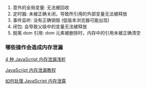 1. 意外的全局变量: 无法被回收
2. 定时器: 未被正确关闭，导致所引用的外部变量无法被释放
3. 事件监听: 没有正确销毁 (低版本浏览器可能出现)
4. 闭包: 会导致父级中的变量无法被释放
5. 脱离 dom 引用: dom 元素被删除时，内存中的引用未被正确清空

### 哪些操作会造成内存泄漏

[4 种 JavaScript 内存泄漏浅析](https://github.com/wengjq/Blog/issues/1)

[JavaScript 内存泄漏教程](http://www.ruanyifeng.com/blog/2017/04/memory-leak.html)

[如何处理 JavaScript 内存泄露](http://web.jobbole.com/92652/)
